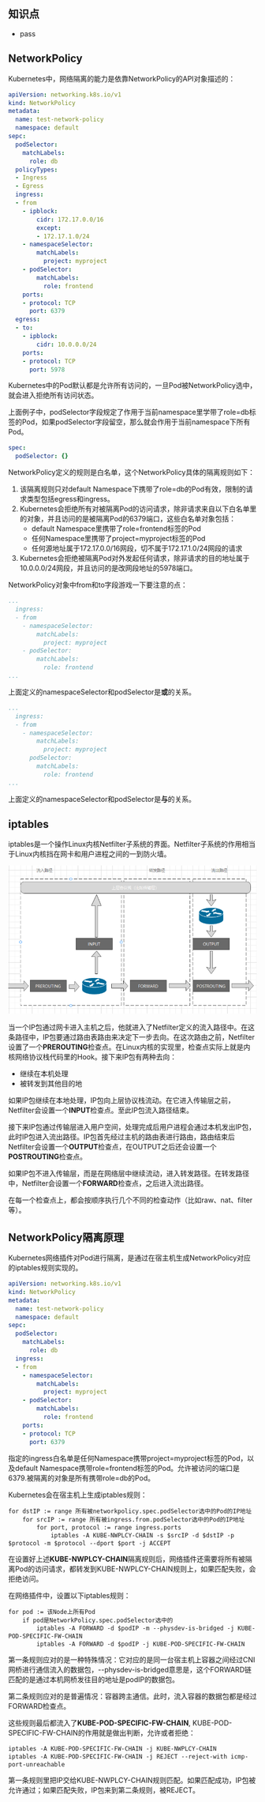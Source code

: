 ## **知识点**
- pass

## **NetworkPolicy**

Kubernetes中，网络隔离的能力是依靠NetworkPolicy的API对象描述的：
```yaml
apiVersion: networking.k8s.io/v1
kind: NetworkPolicy
metadata:
  name: test-network-policy
  namespace: default
sepc:
  podSelector:
    matchLabels:
      role: db
  policyTypes:
  - Ingress
  - Egress
  ingress:
  - from
    - ipblock:
        cidr: 172.17.0.0/16
        except:
        - 172.17.1.0/24
    - namespaceSelector:
        matchLabels:
          project: myproject
    - podSelector:
        matchLabels:
          role: frontend
    ports:
    - protocol: TCP
      port: 6379
  egress:
  - to:
    - ipblock:
        cidr: 10.0.0.0/24
    ports:
    - protocol: TCP
      port: 5978
```
Kubernetes中的Pod默认都是允许所有访问的，一旦Pod被NetworkPolicy选中，就会进入拒绝所有访问状态。

上面例子中，podSelector字段规定了作用于当前namespace里学带了role=db标签的Pod，如果podSelector字段留空，那么就会作用于当前namespace下所有Pod。

```yaml
spec:
  podSelector: {}
```

NetworkPolicy定义的规则是白名单，这个NetworkPolicy具体的隔离规则如下：
1. 该隔离规则只对default Namespace下携带了role=db的Pod有效，限制的请求类型包括egress和ingress。
2. Kubernetes会拒绝所有对被隔离Pod的访问请求，除非请求来自以下白名单里的对象，并且访问的是被隔离Pod的6379端口，这些白名单对象包括：
   - default Namespace里携带了role=frontend标签的Pod
   - 任何Namespace里携带了project=myproject标签的Pod
   - 任何源地址属于172.17.0.0/16网段，切不属于172.17.1.0/24网段的请求
3. Kubernetes会拒绝被隔离Pod对外发起任何请求，除非请求的目的地址属于10.0.0.0/24网段，并且访问的是改网段地址的5978端口。

NetworkPolicy对象中from和to字段游戏一下要注意的点：
```yaml
...
  ingress:
  - from
    - namespaceSelector:
        matchLabels:
          project: myproject
    - podSelector:
        matchLabels:
          role: frontend
...
```
上面定义的namespaceSelector和podSelector是**或**的关系。

```yaml
...
  ingress:
  - from
    - namespaceSelector:
        matchLabels:
          project: myproject
      podSelector:
        matchLabels:
          role: frontend
...
```
上面定义的namespaceSelector和podSelector是**与**的关系。


## **iptables**

iptables是一个操作Linux内核Netfilter子系统的界面。Netfilter子系统的作用相当于Linux内核挡在网卡和用户进程之间的一到防火墙。

![iptables检查点](./images/iptables检查点.png)

当一个IP包通过网卡进入主机之后，他就进入了Netfilter定义的流入路径中。在这条路径中，IP包要通过路由表路由来决定下一步去向。在这次路由之前，Netfilter设置了一个**PREROUTING**检查点。在Linux内核的实现里，检查点实际上就是内核网络协议栈代码里的Hook。接下来IP包有两种去向：
- 继续在本机处理
- 被转发到其他目的地

如果IP包继续在本地处理，IP包向上层协议栈流动。在它进入传输层之前，Netfilter会设置一个**INPUT**检查点。至此IP包流入路径结束。

接下来IP包通过传输层进入用户空间，处理完成后用户进程会通过本机发出IP包，此时IP包进入流出路径。IP包首先经过主机的路由表进行路由，路由结束后Netfilter会设置一个**OUTPUT**检查点，在OUTPUT之后还会设置一个**POSTROUTING**检查点。

如果IP包不进入传输层，而是在网络层中继续流动，进入转发路径。在转发路径中，Netfilter会设置一个**FORWARD**检查点，之后进入流出路径。

在每一个检查点上，都会按顺序执行几个不同的检查动作（比如raw、nat、filter等）。

## **NetworkPolicy隔离原理**

Kubernetes网络插件对Pod进行隔离，是通过在宿主机生成NetworkPolicy对应的iptables规则实现的。

```yaml
apiVersion: networking.k8s.io/v1
kind: NetworkPolicy
metadata:
  name: test-network-policy
  namespace: default
sepc:
  podSelector:
    matchLabels:
      role: db
  ingress:
  - from
    - namespaceSelector:
        matchLabels:
          project: myproject
    - podSelector:
        matchLabels:
          role: frontend
    ports:
    - protocol: TCP
      port: 6379
```

指定的ingress白名单是任何Namespace携带project=myproject标签的Pod，以及default Namespace携带role=frontend标签的Pod。允许被访问的端口是6379.被隔离的对象是所有携带role=db的Pod。

Kubernetes会在宿主机上生成iptables规则：
```
for dstIP := range 所有被networkpolicy.spec.podSelector选中的Pod的IP地址
    for srcIP := range 所有被ingress.from.podSelector选中的Pod的IP地址
        for port, protocol := range ingress.ports
            iptables -A KUBE-NWPLCY-CHAIN -s $srcIP -d $dstIP -p $protocol -m $protocol --dport $port -j ACCEPT
```

在设置好上述**KUBE-NWPLCY-CHAIN**隔离规则后，网络插件还需要将所有被隔离Pod的访问请求，都转发到KUBE-NWPLCY-CHAIN规则上，如果匹配失败，会拒绝访问。

在网络插件中，设置以下iptables规则：

```
for pod := 该Node上所有Pod
    if pod是NetworkPolicy.spec.podSelector选中的
        iptables -A FORWARD -d $podIP -m --physdev-is-bridged -j KUBE-POD-SPECIFIC-FW-CHAIN
        iptables -A FORWARD -d $podIP -j KUBE-POD-SPECIFIC-FW-CHAIN
```

第一条规则应对的是一种特殊情况：它对应的是同一台宿主机上容器之间经过CNI网桥进行通信流入的数据包，--physdev-is-bridged意思是，这个FORWARD链匹配的是通过本机网桥发往目的地址是podIP的数据包。

第二条规则应对的是普遍情况：容器跨主通信。此时，流入容器的数据包都是经过FORWARD检查点。

这些规则最后都流入了**KUBE-POD-SPECIFIC-FW-CHAIN**, KUBE-POD-SPECIFIC-FW-CHAIN的作用就是做出判断，允许或者拒绝：
```
iptables -A KUBE-POD-SPECIFIC-FW-CHAIN -j KUBE-NWPLCY-CHAIN
iptables -A KUBE-POD-SPECIFIC-FW-CHAIN -j REJECT --reject-with icmp-port-unreachable
```

第一条规则里把IP交给KUBE-NWPLCY-CHAIN规则匹配。如果匹配成功，IP包被允许通过；如果匹配失败，IP包来到第二条规则，被REJECT。